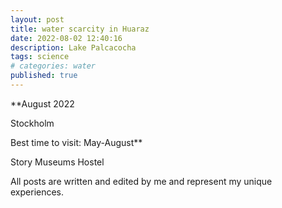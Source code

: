```yaml
---
layout: post
title: water scarcity in Huaraz
date: 2022-08-02 12:40:16
description: Lake Palcacocha
tags: science
# categories: water
published: true
---
```


\*\*August 2022

Stockholm

Best time to visit: May-August\*\*

Story
Museums
Hostel

All posts are written and edited by me and represent my unique experiences.
